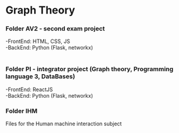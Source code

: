 # Graph Theory 

<h3>Folder AV2 - second exam project</h3>
 -FrontEnd: HTML, CSS, JS <br>
 -BackEnd: Python (Flask, networkx)
 <br>
 <br>
 
<h3>Folder PI - integrator project (Graph theory, Programming language 3, DataBases)</h3>
 -FrontEnd: ReactJS <br>
 -BackEnd: Python (Flask, networkx)
 
 <h3>Folder IHM</h3>
Files for the Human machine interaction subject
